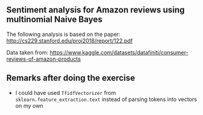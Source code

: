 ## Sentiment analysis for Amazon reviews using multinomial Naive Bayes

The following analysis is based on the paper:
http://cs229.stanford.edu/proj2018/report/122.pdf

Data taken from: https://www.kaggle.com/datasets/datafiniti/consumer-reviews-of-amazon-products



## Remarks after doing the exercise
- I could have used `TfidfVectorizer` from `sklearn.feature_extraction.text` instead of parsing tokens into vectors on my own
